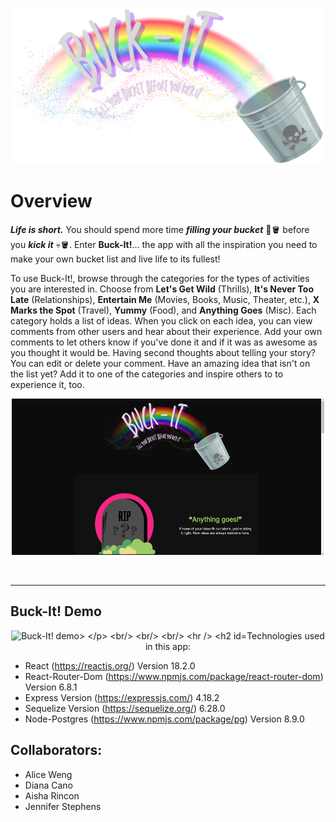 <p align="center"> 
  <img src="src/img/Logowithtagline.png" alt="Buck-It!" width="500px" height="250px">
</p>

# Overview
*__Life is short.__* You should spend more time *__filling your bucket__* 🌈🪣 before you *__kick it__* 💀🪣. Enter **Buck-It!**... the app with all the inspiration you need to make your own bucket list and live life to its fullest!

To use Buck-It!, browse through the categories for the types of activities you are interested in. Choose from **Let's Get Wild** (Thrills), **It's Never Too Late** (Relationships), **Entertain Me** (Movies, Books, Music, Theater, etc.), **X Marks the Spot** (Travel), **Yummy** (Food), and **Anything Goes** (Misc). Each category holds a list of ideas. When you click on each idea, you can view comments from other users and hear about their experience. Add your own comments to let others know if you've done it and if it was as awesome as you thought it would be. Having second thoughts about telling your story? You can edit or delete your comment. Have an amazing idea that isn't on the list yet? Add it to one of the categories and inspire others to to experience it, too. 

<p align="center"> 
  <img src="src/img/buck-it-homepage-test.png" alt="Buck-It! screenshot" width="500px" height="250px">
</p>

<br />

**********

## Buck-It! Demo

<p align="center">
<img src="src/img/buck-it-demo-test.gif" alt="Buck-It! demo>
</p>

<br/>
<br/>
<br/>

**********

## Technologies used in this app:
* React (https://reactjs.org/) Version 18.2.0
* React-Router-Dom (https://www.npmjs.com/package/react-router-dom) Version 6.8.1
* Express Version (https://expressjs.com/) 4.18.2
* Sequelize Version (https://sequelize.org/) 6.28.0
* Node-Postgres (https://www.npmjs.com/package/pg) Version 8.9.0

## Collaborators:
* Alice Weng
* Diana Cano
* Aisha Rincon
* Jennifer Stephens





